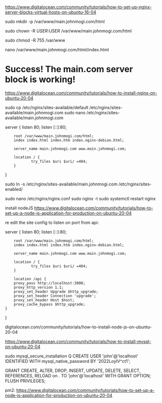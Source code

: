 https://www.digitalocean.com/community/tutorials/how-to-set-up-nginx-server-blocks-virtual-hosts-on-ubuntu-16-04

sudo mkdir -p /var/www/main.johnmogi.com/html


sudo chown -R $USER:$USER /var/www/main.johnmogi.com/html


sudo chmod -R 755 /var/www

nano /var/www/main.johnmogi.com/html/index.html

<html>
    <head>
        <title>Welcome to main.com!</title>
    </head>
    <body>
        <h1>Success! The main.com server block is working!</h1>
    </body>
</html>


https://www.digitalocean.com/community/tutorials/how-to-install-nginx-on-ubuntu-20-04



sudo cp /etc/nginx/sites-available/default /etc/nginx/sites-available/main.johnmogi.com
sudo nano /etc/nginx/sites-available/main.johnmogi.com


server {
        listen 80;
        listen [::]:80;

        root /var/www/main.johnmogi.com/html;
        index index.html index.htm index.nginx-debian.html;

        server_name main.johnmogi.com www.main.johnmogi.com;

        location / {
                try_files $uri $uri/ =404;
        }
}


sudo ln -s /etc/nginx/sites-available/main.johnmogi.com /etc/nginx/sites-enabled/

sudo nano /etc/nginx/nginx.conf
sudo nginx -t
sudo systemctl restart nginx


install nodeJS
https://www.digitalocean.com/community/tutorials/how-to-set-up-a-node-js-application-for-production-on-ubuntu-20-04

re edit the site config to listen on port from api:

server {
        listen 80;
        listen [::]:80;

        root /var/www/main.johnmogi.com/html;
        index index.html index.htm index.nginx-debian.html;

        server_name main.johnmogi.com www.main.johnmogi.com;

        location / {
                try_files $uri $uri/ =404;
        }
        
        location /api {
        proxy_pass http://localhost:3000;
        proxy_http_version 1.1;
        proxy_set_header Upgrade $http_upgrade;
        proxy_set_header Connection 'upgrade';
        proxy_set_header Host $host;
        proxy_cache_bypass $http_upgrade;
    }
}

digitalocean.com/community/tutorials/how-to-install-node-js-on-ubuntu-20-04

https://www.digitalocean.com/community/tutorials/how-to-install-mysql-on-ubuntu-20-04

sudo mysql_secure_installation
Q
CREATE USER 'john'@'localhost' IDENTIFIED WITH mysql_native_password BY '2022LoylV^ct1';
<!-- GRANT PRIVILEGE ON database.table TO 'john'@'host'; -->
GRANT CREATE, ALTER, DROP, INSERT, UPDATE, DELETE, SELECT, REFERENCES, RELOAD on *.* TO 'john'@'localhost' WITH GRANT OPTION;
FLUSH PRIVILEGES;


pm2:
https://www.digitalocean.com/community/tutorials/how-to-set-up-a-node-js-application-for-production-on-ubuntu-20-04